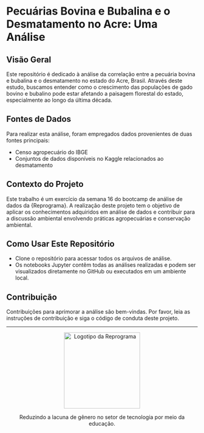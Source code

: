 # Pecuárias Bovina e Bubalina e o Desmatamento no Acre: Uma Análise

## Visão Geral
Este repositório é dedicado à análise da correlação entre a pecuária bovina e bubalina e o desmatamento no estado do Acre, Brasil. Através deste estudo, buscamos entender como o crescimento das populações de gado bovino e bubalino pode estar afetando a paisagem florestal do estado, especialmente ao longo da última década.

## Fontes de Dados
Para realizar esta análise, foram empregados dados provenientes de duas fontes principais:
- Censo agropecuário do IBGE
- Conjuntos de dados disponíveis no Kaggle relacionados ao desmatamento

## Contexto do Projeto
Este trabalho é um exercício da semana 16 do bootcamp de análise de dados da {Reprograma}. A realização deste projeto tem o objetivo de aplicar os conhecimentos adquiridos em análise de dados e contribuir para a discussão ambiental envolvendo práticas agropecuárias e conservação ambiental.

## Como Usar Este Repositório
- Clone o repositório para acessar todos os arquivos de análise.
- Os notebooks Jupyter contêm todas as análises realizadas e podem ser visualizados diretamente no GitHub ou executados em um ambiente local.

## Contribuição
Contribuições para aprimorar a análise são bem-vindas. Por favor, leia as instruções de contribuição e siga o código de conduta deste projeto.

---

<p align="center">
  <img src="LINK_PARA_O_LOGOTIPO" alt="Logotipo da Reprograma" width="200">
</p>

<p align="center">
  Reduzindo a lacuna de gênero no setor de tecnologia por meio da educação.
</p>
